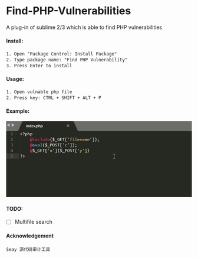 # Find-PHP-Vulnerabilities
A plug-in of sublime 2/3 which is able to find PHP vulnerabilities

#### Install:
```
1. Open "Package Control: Install Package"
2. Type package name: "Find PHP Vulnerability"
3. Press Enter to install
```

#### Usage:
```
1. Open vulnable php file
2. Press key: CTRL + SHIFT + ALT + P
```

#### Example:
![Example](img/example.gif)

#### TODO:
- [ ] Multifile search

#### Acknowledgement
```
Seay 源代码审计工具
```
